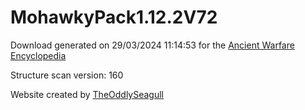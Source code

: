 # MohawkyPack1.12.2V72

Download generated on 29/03/2024 11:14:53 for the [Ancient Warfare Encyclopedia](http://ancient-warfare.legends-of-gramdatis.com/)

Structure scan version: 160

Website created by [TheOddlySeagull](https://github.com/TheOddlySeagull/ancient-warfare-encyclopedia-website)
